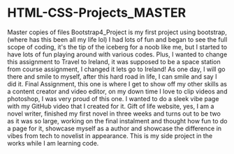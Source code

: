 # HTML-CSS-Projects_MASTER
Master copies of files
Bootstrap4_Project is my first project using bootstrap, (where has this been all my life lol) I had lots of fun and began to see the full scope of coding, it's the tip of the iceberg for a noob like me, but I started to have lots of fun playing around with various codes. Plus, I wanted to change this assignment to Travel to Ireland, it was supposed to be a space station from course assignment, I changed it lets go to Ireland! As one day, I will go there and smile to myself, after this hard road in life, I can smile and say I did it.
Final Assignment, this one is where I get to show off my other skills as a content creator and video editor, on my down time I love to clip videos and photoshop, I was very proud of this one. I wanted to do a sleek vibe page with my GitHub video that I created for it.
Gift of life website, yes, I am a novel writer, finished my first novel in three weeks and turns out to be two as it was so large, working on the final instalment and thought how fun to do a page for it, showcase myself as a author and showcase the difference in vibes from tech to novelist in appearance. This is my side project in the works while I am learning code.
